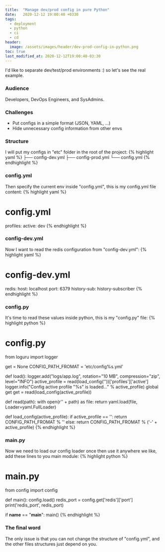```yaml
---
title:  "Manage dev/prod config in pure Python"
date:   2020-12-12 19:00:40 +0330
tags:
  - deployment
  - python
  - ci
  - cd
header:
  image: /assets/images/header/dev-prod-config-in-python.png
toc: true
last_modified_at: 2020-12-12T19:00:40-03:30
---
```

I'd like to separate dev/test/prod environments :) so let's see the real example.

### Audience
Developers, DevOps Engineers, and SysAdmins.

### Challenges
- Put configs in a simple format (JSON, YAML, ...)
- Hide unnecessary config information from other envs

### Structure
I will put my configs in "etc" folder in the root of the project:
{% highlight yaml %}
├── config-dev.yml
├── config-prod.yml
└── config.yml
{% endhighlight %}

### config.yml
Then specify the current env inside "config.yml", this is my config.yml file content:
{% highlight yaml %}
# config.yml
profiles:
    active: dev
{% endhighlight %}

### config-dev.yml
Now I want to read the redis configuration from "config-dev.yml":
{% highlight yaml %}
# config-dev.yml
redis:
    host: localhost
    port: 6379
    history-sub: history-subscriber
{% endhighlight %}

### config.py
It's time to read these values inside python, this is my "config.py" file:
{% highlight python %}
# config.py
from loguru import logger

get = None
CONFIG_PATH_FROMAT = 'etc/config%s.yml'

def load():
    logger.add("logs/app.log", rotation="10 MB", compression="zip", level="INFO")
    active_profile = read(load_config(''))['profiles']['active']
    logger.info("Config active profile \"%s\" is loaded..." % active_profile)
    global get
    get = read(load_config(active_profile))


def read(path):
    with open(r'' + path) as file:
        return yaml.load(file, Loader=yaml.FullLoader)


def load_config(active_profile):
    if active_profile == '':
        return CONFIG_PATH_FROMAT % ''
    else:
        return CONFIG_PATH_FROMAT % ('-' + active_profile)
{% endhighlight %}

### main.py
Now we need to load our config loader once then use it anywhere we like, add these lines to you main module:
{% highlight python %}
# main.py
from config import config

def main():
    config.load()
    redis_port = config.get['redis']['port']
    print('redis_port', redis_port)


if __name__ == "__main__":
    main()
{% endhighlight %}

### The final word
The only issue is that you can not change the structure of "config.yml", and the other files structures just depend on you.